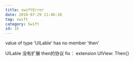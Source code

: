 ```yaml
---
title: swiftError
date: 2016-07-29 11:46:10
tag: swift
category: Swift
id: 15
---
```

value of type 'UILable' has no member 'then'

UILable 没有扩展 then的协议
fix：
extension UIView: Then{}
